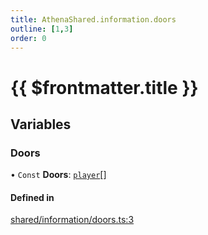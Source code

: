 ```yaml
---
title: AthenaShared.information.doors
outline: [1,3]
order: 0
---
```


# {{ $frontmatter.title }}


## Variables

### Doors

• `Const` **Doors**: [`player`](server_config.md#player)[]

#### Defined in

[shared/information/doors.ts:3](https://github.com/Stuyk/altv-athena/blob/8f61820/src/core/shared/information/doors.ts#L3)
